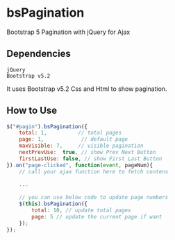 # bsPagination
Bootstrap 5 Pagination with jQuery for Ajax

## Dependencies
```h2
jQuery
Bootstrap v5.2
```

It uses Bootstrap v5.2 Css and Html to show pagination. 

## How to Use
```javascript
$("#pagin").bsPagination({
    total: 1,          // total pages
    page: 1,            // default page
    maxVisible: 7,     // visible pagination
    nextPrevUse:  true, // show Prev Next Button
    firstLastUse: false, // show First Last Button
}).on("page-clicked", function(event, pageNum){
    // call your ajax function here to fetch contens
    
    ...
    
    // you can use below code to update page numbers
    $(this).bsPagination({
        total: 10, // update total pages
        page: 5 // update the current page if want
    });
});
```
